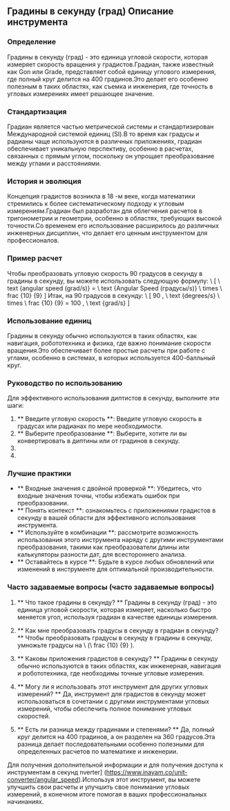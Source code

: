 ## Градины в секунду (град) Описание инструмента

### Определение
Градины в секунду (град) - это единица угловой скорости, которая измеряет скорость вращения у градистов.Градиан, также известный как Gon или Grade, представляет собой единицу углового измерения, где полный круг делится на 400 градинов.Это делает его особенно полезным в таких областях, как съемка и инженерия, где точность в угловых измерениях имеет решающее значение.

### Стандартизация
Градиан является частью метрической системы и стандартизирован Международной системой единиц (SI).В то время как градусы и радианы чаще используются в различных приложениях, градиан обеспечивает уникальную перспективу, особенно в расчетах, связанных с прямым углом, поскольку он упрощает преобразование между углами и расстояниями.

### История и эволюция
Концепция градистов возникла в 18 -м веке, когда математики стремились к более систематическому подходу к угловым измерениям.Градиан был разработан для облегчения расчетов в тригонометрии и геометрии, особенно в областях, требующих высокой точности.Со временем его использование расширилось до различных инженерных дисциплин, что делает его ценным инструментом для профессионалов.

### Пример расчет
Чтобы преобразовать угловую скорость 90 градусов в секунду в градины в секунду, вы можете использовать следующую формулу:
\ [
\ text {angular speed (grad/s)} = \ text {Angular Speed ​​(градусы/s)} \ times \ frac {10} {9}
\]
Итак, на 90 градусов в секунду:
\ [
90 \, \ text {degrees/s} \ times \ frac {10} {9} = 100 \, \ text {grad/s}
\]

### Использование единиц
Градины в секунду обычно используются в таких областях, как навигация, робототехника и физика, где важно понимание скорости вращения.Это обеспечивает более простые расчеты при работе с углами, особенно в системах, в которых используется 400-балльный круг.

### Руководство по использованию
Для эффективного использования диптистов в секунду, выполните эти шаги:
1. ** Введите угловую скорость **: Введите угловую скорость в градусах или радианах по мере необходимости.
2. ** Выберите преобразование **: Выберите, хотите ли вы конвертировать в диптины или от градинов в секунду.
3.
4.

### Лучшие практики
- ** Входные значения с двойной проверкой **: Убедитесь, что входные значения точны, чтобы избежать ошибок при преобразовании.
- ** Понять контекст **: ознакомьтесь с приложениями градистов в секунду в вашей области для эффективного использования инструмента.
- ** Используйте в комбинации **: рассмотрите возможность использования этого инструмента наряду с другими инструментами преобразования, такими как преобразователи длины или калькуляторы разности дат, для всестороннего анализа.
- ** Оставайтесь в курсе **: Будьте в курсе любых обновлений или изменений в инструменте для оптимальной производительности.

### Часто задаваемые вопросы (часто задаваемые вопросы)

1. ** Что такое градины в секунду? **
Градины в секунду (град) - это единица угловой скорости, которая измеряет, насколько быстро меняется угол, используя градиан в качестве единицы измерения.

2. ** Как мне преобразовать градусы в секунду в градиан в секунду? **
Чтобы преобразовать градусы в секунду в градины в секунду, умножьте градусы на \ (\ frac {10} {9} \).

3. ** Каковы приложения градистов в секунду? **
Градины в секунду обычно используются в таких областях, как инженерная, навигация и робототехника, где необходимы точные угловые измерения.

4. ** Могу ли я использовать этот инструмент для других угловых измерений? **
Да, инструмент для градистов в секунду может использоваться в сочетании с другими инструментами угловых измерений, чтобы обеспечить полное понимание угловых скоростей.

5. ** Есть ли разница между градинами и степенями? **
Да, полный круг делится на 400 градинов, а он разделен на 360 градусов.Эта разница делает последовательными особенно полезными для определенных расчетов по математике и инженерии.

Для получения дополнительной информации и для получения доступа к инструментам в секунд nverter] (https://www.inayam.co/unit-converter/angular_speed).Используя этот инструмент, вы можете улучшить свои расчеты и улучшить свое понимание угловых измерений, в конечном итоге помогая в ваших профессиональных начинаниях.